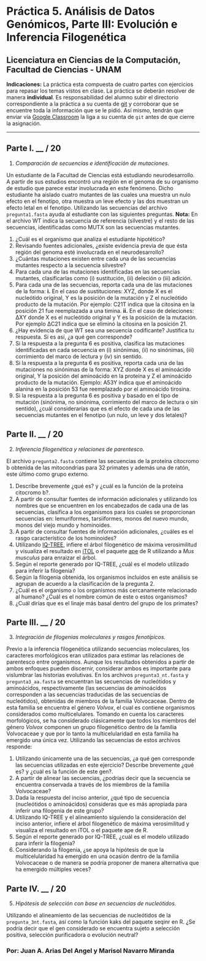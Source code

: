 # Práctica 5. Análisis de Datos Genómicos, Parte III: Evolución e Inferencia Filogenética
## Licenciatura en Ciencias de la Computación, Facultad de Ciencias - UNAM

**Indicaciones:** La práctica esta compuesta de cuatro partes con ejercicios para repasar los temas vistos en clase. La práctica se deberán resolver de manera **individual**. Es responsabilidad del alumno subir el directorio correspondiente a la práctica a su cuenta de [git](https://github.com/) y corroborar que se encuentre toda la información que se le pidió. Así mismo, tendrán que enviar vía [Google Classroom](https://classroom.google.com/) la liga a su cuenta de `git` antes de que cierre la asignación.

***

## Parte I. __ / 20

1. *Comparación de secuencias e identificación de mutaciones.*

Un estudiante de la Facultad de Ciencias está estudiando neurodesarrollo. A partir de sus estudios encontró una región en el genoma de su organismo de estudio que parece estar involucrada en este fenómeno. Dicho estudiante ha aislado cuatro mutantes de las cuales una muestra un nulo efecto en el fenotipo, otra muestra un leve efecto y las dos muestran un efecto letal en el fenotipo. Utilizando las secuencias del archivo `pregunta1.fasta` ayuda al estudiante con las siguientes preguntas. **Nota:** En el archivo WT indica la secuencia de referencia (silvestre) y el resto de las secuencias, identificadas como MUTX son las secuencias mutantes.

1.	¿Cuál es el organismo que analiza el estudiante hipotético? 
2.	Revisando fuentes adicionales, ¿existe evidencia previa de que ésta región del genoma esté involucrada en el neurodesarrollo? 
3.	¿Cuántas mutaciones existen entre cada una de las secuencias mutantes respecto a la secuencia silvestre?
4.	Para cada una de las mutaciones identificadas en las secuencias mutantes, clasificarlas como (i) sustitución, (ii) deleción o (iii) adición. 
5.	Para cada una de las secuencias, reporta cada una de las mutaciones de la forma: **i.**	En el caso de sustituciones: XYZ, donde X es el nucleótido original, Y es la posición de la mutación y Z el nucleótido producto de la mutación. Por ejemplo: C21T indica que la citosina en la posición 21 fue reemplazada a una timina. **ii.**	En el caso de deleciones: ΔXY donde X es el nucleótido original y Y es la posición de la mutación. Por ejemplo ΔC21 indica que se eliminó la citosina en la posición 21. 
6.	¿Hay evidencia de que WT sea una secuencia codificante? Justifica tu respuesta. Si es así, ¿a qué gen corresponde? 
7.	Si la respuesta a la pregunta 6 es positiva, clasifica las mutaciones identificadas en cada secuencia en (i) sinónimas, (ii) no sinónimas, (iii) corrimiento del marco de lectura y (iv) sin sentido. 
8.	Si la respuesta a la pregunta 6 es positiva, reporta cada una de las mutaciones no sinónimas de la forma: XYZ donde X es el aminoácido original, Y la posición del aminoácido en la proteína y Z el aminoácido producto de la mutación. Ejemplo: A53Y indica que el aminoácido alanina en la posición 53 fue reemplazado por el aminoácido tirosina. 
8.	Si la respuesta a la pregunta 6 es positiva y basado en el tipo de mutación (sinónima, no sinónima, corrimiento del marco de lectura o sin sentido), ¿cuál considerarías que es el efecto de cada una de las secuencias mutantes en el fenotipo (un nulo, un leve y dos letales)?

## Parte II. __ / 20

2. *Inferencia filogenética y relaciones de parentesco.*

El archivo `pregunta2.fasta` contiene las secuencias de la proteína citocromo b obtenida de las mitocondrias para 32 primates y además una de ratón, este último como grupo externo. 

1.	Describe brevemente ¿qué es? y ¿cuál es la función de la proteína citocromo b?. 
2.	A partir de consultar fuentes de información adicionales y utilizando los nombres que se encuentren en los encabezados de cada una de las secuencias, clasifica a los organismos para los cuales se proporcionan secuencias en: lemuriformes, tarsiiformes, monos del nuevo mundo, monos del viejo mundo y hominoides. 
3.	A partir de consultar fuentes de información adicionales, ¿cuáles es el rasgo característico de los hominoides? 
4.	Utilizando [IQ-TREE](http://iqtree.cibiv.univie.ac.at/), infiere el árbol filogenético de máxima verosimilitud y visualiza el resultado en [iTOL](https://itol.embl.de/) o el paquete [ape](http://www.phytools.org/Cordoba2017/ex/2/Intro-to-phylogenies.html) de R utilizando a *Mus musculus* para enraizar el árbol. 
5.	Según el reporte generado por IQ-TREE, ¿cuál es el modelo utilizado para inferir la filogenia? 
6.	Según la filogenia obtenida, los organismos incluídos en este análisis se agrupan de acuerdo a la clasificación de la pregunta 2. 
7.	¿Cuál es el organismo o los organismos más cercanamente relacionado al humano? ¿Cuál es el nombre común de este o estos organismos? 
8.	¿Cuál dirías que es el linaje más basal dentro del grupo de los primates? 

## Parte III. __ / 20

3. *Integración de filogenias moleculares y rasgos fenotípicos.* 

Previo a la inferencia filogenética utilizando secuencias moleculares, los caracteres morfológicos eran utilizados para estimar las relaciones de parentesco entre organismos. Aunque los resultados obtenidos a partir de ambos enfoques pueden discernir, considerar ambos es importante para vislumbrar las historias evolutivas. En los archivos `pregunta3_nt.fasta` y `pregunta3_aa.fasta` se encuentran las secuencias de nucleótidos y aminoácidos, respectivamente (las secuencias de aminoácidos corresponden a las secuencias traducidas de las secuencias de nucleótidos), obtenidas de miembros de la familia Volvocaceae. Dentro de esta familia se encuentra el género *Volvox*, el cual es contiene organismos considerados como multicelulares. Tomando en cuenta los caracteres morfológicos, se ha considerado clásicamente que todos los miembros del género *Volvox* componen un grupo filogenético dentro de la familia Volvocaceae y que por lo tanto la multicelularidad en esta familia ha emergido una única vez. Utilizando las secuencias de estos archivos responde: 

1.	Utilizando únicamente una de las secuencias, ¿a qué gen corresponde las secuencias utilizadas en este ejercicio? Describe brevemente ¿qué es? y ¿cuál es la función de este gen?. 
2.	A partir de alinear las secuencias, ¿podrías decir que la secuencia se encuentra conservada a través de los miembros de la familia Volvocaceae? 
3.	Dada la respuesta del inciso anterior, ¿qué tipo de secuencia (nucleótidos o aminoácidos) consideras que es más apropiada para inferir una filogenia de este grupo? 
4.	Utilizando IQ-TREE y el alineamiento siguiendo la consideración del inciso anterior, infiere el árbol filogenético de máxima verosimilitud y visualiza el resultado en iTOL o el paquete ape de R. 
5.	Según el reporte generado por IQ-TREE, ¿cuál es el modelo utilizado para inferir la filogenia? 
6.	Considerando la filogenia, ¿se apoya la hipótesis de que la multicelularidad ha emergido en una ocasión dentro de la familia Volvocaceae o de manera se podría proponer de manera alternativa que ha emergido múltiples veces? 

## Parte IV. __ / 20

5. *Hipótesis de selección con base en secuencias de nucleótidos.* 

Utilizando el alineamiento de las secuencias de nucleótidos de la `pregunta_3nt.fasta`, así como la función kaks del paquete seqinr en R. ¿Se podría decir que el gen considerado se encuentra sujeto a selección positiva, selección purificadora o evolución neutral?

### Por: Juan A. Arias Del Angel y Marisol Navarro Miranda 
